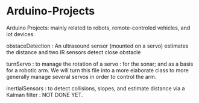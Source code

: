 # Arduino-Projects
Arduino Projects:  mainly related to robots, remote-controled vehicles, and iot devices. 

obstaceDetection  :   An ultrasound sensor (mounted on a servo) estimates the distance and two IR sensors detect close obstacle

turnServo         :  to manage the rotation of a servo :  for the sonar; and as a basis for a robotic arm. 
We will turn this file into a more elaborate class to more generally manage several servos in order to control the arm. 

inertialSensors   :  to detect collisions, slopes,  and estimate distance via a Kalman filter : NOT DONE YET. 

